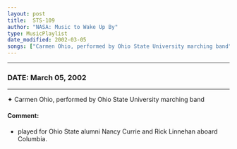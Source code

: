 ```yaml
---
layout: post
title:  STS-109
author: "NASA: Music to Wake Up By"
type: MusicPlaylist
date_modified: 2002-03-05
songs: ["Carmen Ohio, performed by Ohio State University marching band"]
---
```


----
### DATE: March 05, 2002
----
✦ Carmen Ohio, performed by Ohio State University marching band

#### Comment:
* played for Ohio State alumni Nancy Currie and Rick Linnehan aboard Columbia.



<br/>
<center>
	<a target="_blank"
	   href="https://twitter.com/intent/tweet?hashtags=Space,NASA,Playlist,NASAWakeupCalls,SpaceProgram&text={{ page.author}}, '{{ page.songs.first }}' {{ page.title }}, {{ page.date | date: '%B %d, %Y' }}. {{ site.url }}{{ page.url }}&via=nasawakeupcalls"><i class="fab fa-twitter" alt="Tweet this page" style="font-size: 1.3em;"></i></a>
	&nbsp; 	<i class="fas fa-user-astronaut" style="font-size: 1.5em;"></i> &nbsp;
    <a type="amzn" search="'Carmen Ohio, performed by Ohio State University marching band'" category="popular music">
    <i class="fab fa-amazon" style="font-size: 1.3em;"></i></a>
</center>
